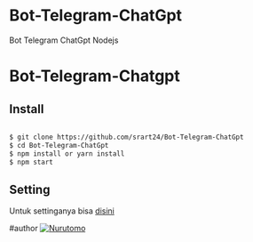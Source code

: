 # Bot-Telegram-ChatGpt
Bot Telegram ChatGpt Nodejs


# Bot-Telegram-Chatgpt



##  Install

``` bash

$ git clone https://github.com/srart24/Bot-Telegram-ChatGpt
$ cd Bot-Telegram-ChatGpt
$ npm install or yarn install
$ npm start
```

## Setting
Untuk settinganya bisa [disini](https://github.com/srart24/Bot-Telegram-ChatGpt/blob/srart24/setting/setting.js)


#author
[![Nurutomo](https://github.com/srart24.png?size=100)](https://github.com/srart24)
